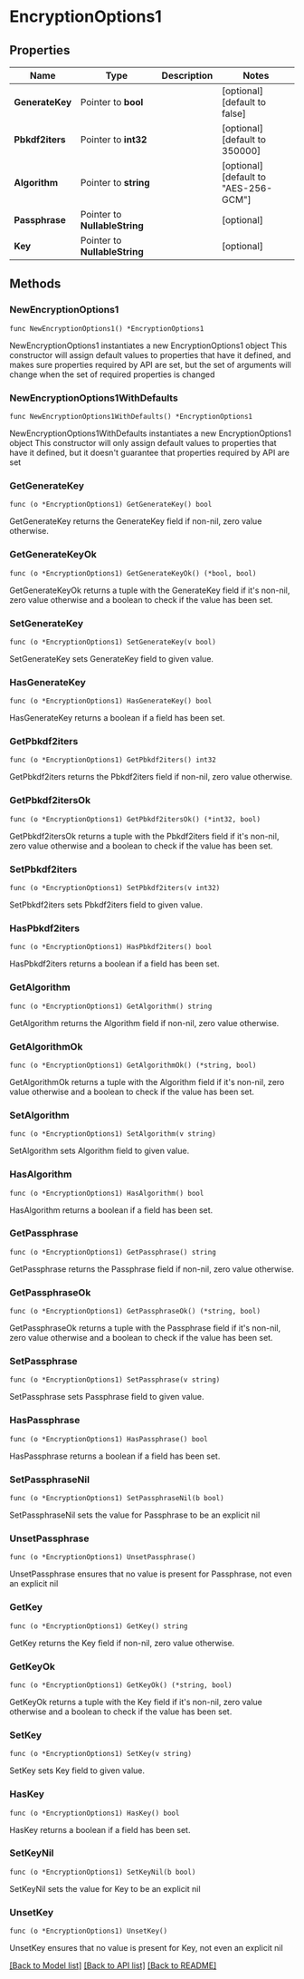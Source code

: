 # EncryptionOptions1

## Properties

Name | Type | Description | Notes
------------ | ------------- | ------------- | -------------
**GenerateKey** | Pointer to **bool** |  | [optional] [default to false]
**Pbkdf2iters** | Pointer to **int32** |  | [optional] [default to 350000]
**Algorithm** | Pointer to **string** |  | [optional] [default to "AES-256-GCM"]
**Passphrase** | Pointer to **NullableString** |  | [optional] 
**Key** | Pointer to **NullableString** |  | [optional] 

## Methods

### NewEncryptionOptions1

`func NewEncryptionOptions1() *EncryptionOptions1`

NewEncryptionOptions1 instantiates a new EncryptionOptions1 object
This constructor will assign default values to properties that have it defined,
and makes sure properties required by API are set, but the set of arguments
will change when the set of required properties is changed

### NewEncryptionOptions1WithDefaults

`func NewEncryptionOptions1WithDefaults() *EncryptionOptions1`

NewEncryptionOptions1WithDefaults instantiates a new EncryptionOptions1 object
This constructor will only assign default values to properties that have it defined,
but it doesn't guarantee that properties required by API are set

### GetGenerateKey

`func (o *EncryptionOptions1) GetGenerateKey() bool`

GetGenerateKey returns the GenerateKey field if non-nil, zero value otherwise.

### GetGenerateKeyOk

`func (o *EncryptionOptions1) GetGenerateKeyOk() (*bool, bool)`

GetGenerateKeyOk returns a tuple with the GenerateKey field if it's non-nil, zero value otherwise
and a boolean to check if the value has been set.

### SetGenerateKey

`func (o *EncryptionOptions1) SetGenerateKey(v bool)`

SetGenerateKey sets GenerateKey field to given value.

### HasGenerateKey

`func (o *EncryptionOptions1) HasGenerateKey() bool`

HasGenerateKey returns a boolean if a field has been set.

### GetPbkdf2iters

`func (o *EncryptionOptions1) GetPbkdf2iters() int32`

GetPbkdf2iters returns the Pbkdf2iters field if non-nil, zero value otherwise.

### GetPbkdf2itersOk

`func (o *EncryptionOptions1) GetPbkdf2itersOk() (*int32, bool)`

GetPbkdf2itersOk returns a tuple with the Pbkdf2iters field if it's non-nil, zero value otherwise
and a boolean to check if the value has been set.

### SetPbkdf2iters

`func (o *EncryptionOptions1) SetPbkdf2iters(v int32)`

SetPbkdf2iters sets Pbkdf2iters field to given value.

### HasPbkdf2iters

`func (o *EncryptionOptions1) HasPbkdf2iters() bool`

HasPbkdf2iters returns a boolean if a field has been set.

### GetAlgorithm

`func (o *EncryptionOptions1) GetAlgorithm() string`

GetAlgorithm returns the Algorithm field if non-nil, zero value otherwise.

### GetAlgorithmOk

`func (o *EncryptionOptions1) GetAlgorithmOk() (*string, bool)`

GetAlgorithmOk returns a tuple with the Algorithm field if it's non-nil, zero value otherwise
and a boolean to check if the value has been set.

### SetAlgorithm

`func (o *EncryptionOptions1) SetAlgorithm(v string)`

SetAlgorithm sets Algorithm field to given value.

### HasAlgorithm

`func (o *EncryptionOptions1) HasAlgorithm() bool`

HasAlgorithm returns a boolean if a field has been set.

### GetPassphrase

`func (o *EncryptionOptions1) GetPassphrase() string`

GetPassphrase returns the Passphrase field if non-nil, zero value otherwise.

### GetPassphraseOk

`func (o *EncryptionOptions1) GetPassphraseOk() (*string, bool)`

GetPassphraseOk returns a tuple with the Passphrase field if it's non-nil, zero value otherwise
and a boolean to check if the value has been set.

### SetPassphrase

`func (o *EncryptionOptions1) SetPassphrase(v string)`

SetPassphrase sets Passphrase field to given value.

### HasPassphrase

`func (o *EncryptionOptions1) HasPassphrase() bool`

HasPassphrase returns a boolean if a field has been set.

### SetPassphraseNil

`func (o *EncryptionOptions1) SetPassphraseNil(b bool)`

 SetPassphraseNil sets the value for Passphrase to be an explicit nil

### UnsetPassphrase
`func (o *EncryptionOptions1) UnsetPassphrase()`

UnsetPassphrase ensures that no value is present for Passphrase, not even an explicit nil
### GetKey

`func (o *EncryptionOptions1) GetKey() string`

GetKey returns the Key field if non-nil, zero value otherwise.

### GetKeyOk

`func (o *EncryptionOptions1) GetKeyOk() (*string, bool)`

GetKeyOk returns a tuple with the Key field if it's non-nil, zero value otherwise
and a boolean to check if the value has been set.

### SetKey

`func (o *EncryptionOptions1) SetKey(v string)`

SetKey sets Key field to given value.

### HasKey

`func (o *EncryptionOptions1) HasKey() bool`

HasKey returns a boolean if a field has been set.

### SetKeyNil

`func (o *EncryptionOptions1) SetKeyNil(b bool)`

 SetKeyNil sets the value for Key to be an explicit nil

### UnsetKey
`func (o *EncryptionOptions1) UnsetKey()`

UnsetKey ensures that no value is present for Key, not even an explicit nil

[[Back to Model list]](../README.md#documentation-for-models) [[Back to API list]](../README.md#documentation-for-api-endpoints) [[Back to README]](../README.md)


